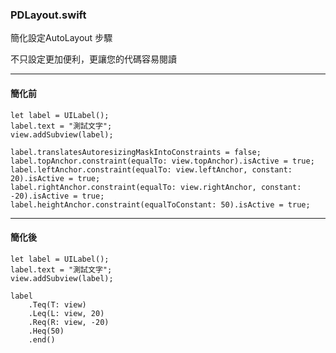 ### PDLayout.swift

簡化設定AutoLayout 步驟

不只設定更加便利，更讓您的代碼容易閱讀

***

#### 簡化前

```
let label = UILabel();
label.text = "測試文字";
view.addSubview(label);

label.translatesAutoresizingMaskIntoConstraints = false;
label.topAnchor.constraint(equalTo: view.topAnchor).isActive = true;
label.leftAnchor.constraint(equalTo: view.leftAnchor, constant: 20).isActive = true;
label.rightAnchor.constraint(equalTo: view.rightAnchor, constant: -20).isActive = true;
label.heightAnchor.constraint(equalToConstant: 50).isActive = true;
```

***

#### 簡化後

```
let label = UILabel();
label.text = "測試文字";
view.addSubview(label);

label
    .Teq(T: view)
    .Leq(L: view, 20)
    .Req(R: view, -20)
    .Heq(50)
    .end()
```
